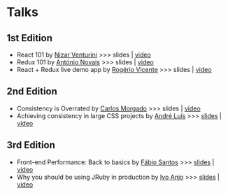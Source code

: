 # Talks

## 1st Edition

- React 101 by [Nizar Venturini](https://github.com/trenpixster) >>> slides | [video](https://www.youtube.com/watch?v=V1BCxDouBNQ)
- Redux 101 by [António Novais](https://github.com/acnovais) >>> slides | [video](https://www.youtube.com/watch?v=i2UfvpR8kVU)
- React + Redux live demo app by [Rogério Vicente](https://github.com/rogeriopvl) >>> slides | [video](https://www.youtube.com/watch?v=1uu6K9L925g)

## 2nd Edition

- Consistency is Overrated by [Carlos Morgado](https://github.com/chbm) >>> slides | [video](https://www.youtube.com/watch?v=cNtr_FFhYqQ)
- Achieving consistency in large CSS projects by [André Luís](https://github.com/andr3) >>> [slides](http://www.slideshare.net/andr3/achieving-consistency-in-large-css-projects-fullstacklx-2) | [video](https://www.youtube.com/watch?v=1_YdO9uGhYY)

## 3rd Edition

- Front-end Performance: Back to basics by [Fábio Santos](https://github.com/fabiosantoscode) >>> [slides](https://perftalk-xygubaauau.now.sh/) | [video](https://www.youtube.com/watch?v=fgUnjlwTzB4)
- Why you should be using JRuby in production by [Ivo Anjo](https://github.com/ivoanjo) >>> [slides](http://slides.com/ianjo/why-you-should-be-using-jruby-in-production) | [video](https://www.youtube.com/watch?v=nz2-_06OWzM)

